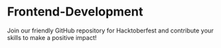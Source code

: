 # Frontend-Development
Join our friendly GitHub repository for Hacktoberfest and contribute your skills to make a positive impact!
